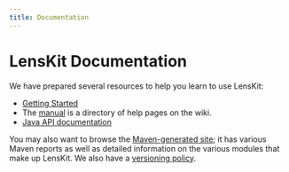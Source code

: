 ```yaml
---
title: Documentation
---
```


# LensKit Documentation

[wiki]: https://bitbucket.org/grouplens/lenskit/wiki/
[JavaDoc]: maven-site/apidocs/

We have prepared several resources to help you learn to use LensKit:

- [Getting Started](http://bitbucket.org/grouplens/lenskit/wiki/GettingStarted)
- The [manual](http://bitbucket.org/grouplens/lenskit/wiki/Manual) is
  a directory of help pages on the wiki.
- [Java API documentation][JavaDoc]
  
You may also want to browse the [Maven-generated site](maven-site/);
it has various Maven reports as well as detailed information on the
various modules that make up LensKit.  We also have a [versioning policy](versioning.html).